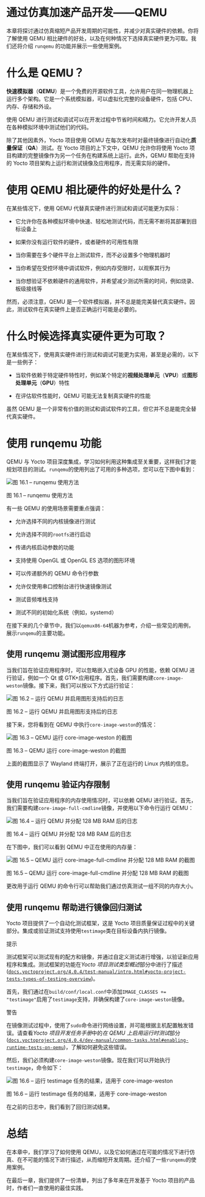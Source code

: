 

# 通过仿真加速产品开发——QEMU

本章将探讨通过仿真缩短产品开发周期的可能性，并减少对真实硬件的依赖。你将了解使用 QEMU 相比硬件的好处，以及在何种情况下选择真实硬件更为可取。我们还将介绍 `runqemu` 的功能并展示一些使用案例。

# 什么是 QEMU？

**快速模拟器**（**QEMU**）是一个免费的开源软件工具，允许用户在同一物理机器上运行多个架构。它是一个系统模拟器，可以虚拟化完整的设备硬件，包括 CPU、内存、存储和外设。

使用 QEMU 进行测试和调试可以在开发过程中节省时间和精力。它允许开发人员在各种模拟环境中测试他们的代码。

除了其他因素外，Yocto 项目使用 QEMU 在每次发布时对最终镜像进行自动化**质量保证**（**QA**）测试。在 Yocto 项目的上下文中，QEMU 允许你将使用 Yocto 项目构建的完整镜像作为另一个任务在构建系统上运行。此外，QEMU 帮助在支持的 Yocto 项目架构上运行和测试镜像及应用程序，而无需实际的硬件。

# 使用 QEMU 相比硬件的好处是什么？

在某些情况下，使用 QEMU 代替真实硬件进行测试和调试可能更为实际：

+   它允许你在各种模拟环境中快速、轻松地测试代码，而无需不断将其部署到目标设备上

+   如果你没有运行软件的硬件，或者硬件的可用性有限

+   当你需要在多个硬件平台上测试软件，而不必设置多个物理机器时

+   当你希望在受控环境中调试软件，例如内存受限时，以观察其行为

+   当你想验证不依赖硬件的通用软件，并希望减少测试所需的时间，例如烧录、板级接线等

然而，必须注意，QEMU 是一个软件模拟器，并不总是能完美替代真实硬件。因此，测试软件在真实硬件上是否正确运行可能是必要的。

# 什么时候选择真实硬件更为可取？

在某些情况下，使用真实硬件进行测试和调试可能更为实用，甚至是必需的，以下是一些例子：

+   当软件依赖于特定硬件特性时，例如某个特定的**视频处理单元**（**VPU**）或**图形处理单元**（**GPU**）特性

+   在评估软件性能时，QEMU 可能无法复制真实硬件的性能

虽然 QEMU 是一个非常有价值的测试和调试软件的工具，但它并不总是能完全替代真实硬件。

# 使用 runqemu 功能

QEMU 与 Yocto 项目深度集成，学习如何利用这种集成至关重要，这样我们才能规划项目的测试。`runqemu`的使用列出了可用的多种选项，您可以在下图中看到：

![图 16.1 – runqemu 使用方法](img/Figure_16.1_B19361.jpg)

图 16.1 – runqemu 使用方法

有一些 QEMU 的使用场景需要重点强调：

+   允许选择不同的内核镜像进行测试

+   允许选择不同的`rootfs`进行启动

+   传递内核启动参数的功能

+   支持使用 OpenGL 或 OpenGL ES 选项的图形环境

+   可以传递额外的 QEMU 命令行参数

+   允许仅使用串口控制台进行快速镜像测试

+   测试音频堆栈支持

+   测试不同的初始化系统（例如，systemd）

在接下来的几个章节中，我们以`qemux86-64`机器为参考，介绍一些常见的用例，展示`runqemu`的主要功能。

## 使用 runqemu 测试图形应用程序

当我们旨在验证应用程序时，可以忽略嵌入式设备 GPU 的性能，依赖 QEMU 进行验证，例如一个 Qt 或 GTK+应用程序。首先，我们需要构建`core-image-weston`镜像。接下来，我们可以按以下方式运行验证：

![图 16.2 – 运行 QEMU 并启用图形支持后的日志](img/Figure_16.2_B19361.jpg)

图 16.2 – 运行 QEMU 并启用图形支持后的日志

接下来，您将看到在 QEMU 中执行`core-image-weston`的情况：

![图 16.3 – QEMU 运行 core-image-weston 的截图](img/Figure_16.3_B19361.jpg)

图 16.3 – QEMU 运行 core-image-weston 的截图

上面的截图显示了 Wayland 终端打开，展示了正在运行的 Linux 内核的信息。

## 使用 runqemu 验证内存限制

当我们旨在验证应用程序的内存使用情况时，可以依赖 QEMU 进行验证。首先，我们需要构建`core-image-full-cmdline`镜像，并使用以下命令行运行 QEMU：

![图 16.4 – 运行 QEMU 并分配 128 MB RAM 后的日志](img/Figure_16.4_B19361.jpg)

图 16.4 – 运行 QEMU 并分配 128 MB RAM 后的日志

在下图中，我们可以看到 QEMU 中正在使用的内存量：

![图 16.5 – QEMU 运行 core-image-full-cmdline 并分配 128 MB RAM 的截图](img/Figure_16.5_B19361.jpg)

图 16.5 – QEMU 运行 core-image-full-cmdline 并分配 128 MB RAM 的截图

更改用于运行 QEMU 的命令行可以帮助我们通过仿真测试一组不同的内存大小。

## 使用 runqemu 帮助进行镜像回归测试

Yocto 项目提供了一个自动化测试框架，这是 Yocto 项目质量保证过程中的关键部分。集成或验证测试支持使用`testimage`类在目标设备内执行镜像。

提示

测试框架可以测试现有的配方和镜像，并通过自定义测试进行增强，以验证新应用程序和集成。测试框架的功能在*Yocto 项目测试类型概述*部分中进行了描述([`docs.yoctoproject.org/4.0.4/test-manual/intro.html#yocto-project-tests-types-of-testing-overview`](https://docs.yoctoproject.org/4.0.4/test-manual/intro.html#yocto-project-tests-types-of-testing-overview))。

首先，我们通过在`build/conf/local.conf`中添加`IMAGE_CLASSES += "testimage"`启用了`testimage`支持，并确保构建了`core-image-weston`镜像。

警告

在镜像测试过程中，使用了`sudo`命令进行网络设置，并可能根据主机配置触发错误。请查看*Yocto 项目开发任务手册*中的*在 QEMU 上启用运行时测试*部分([`docs.yoctoproject.org/4.0.4/dev-manual/common-tasks.html#enabling-runtime-tests-on-qemu`](https://docs.yoctoproject.org/4.0.4/dev-manual/common-tasks.html#enabling-runtime-tests-on-qemu))，了解如何避免这些错误。

然后，我们必须构建`core-image-weston`镜像。现在我们可以开始执行`testimage`，命令如下：

![图 16.6 – 运行 testimage 任务的结果，适用于 core-image-weston](img/Figure_16.6_B19361.jpg)

图 16.6 – 运行 testimage 任务的结果，适用于 core-image-weston

在之前的日志中，我们看到了回归测试结果。

# 总结

在本章中，我们学习了如何使用 QEMU，以及它如何通过在可能的情况下进行仿真、在不可能的情况下进行描述，从而缩短开发周期。还介绍了一些`runqemu`的使用案例。

在最后一章，我们提供了一份清单，列出了多年来在开发基于 Yocto 项目的产品时，作者们一直使用的最佳实践。
